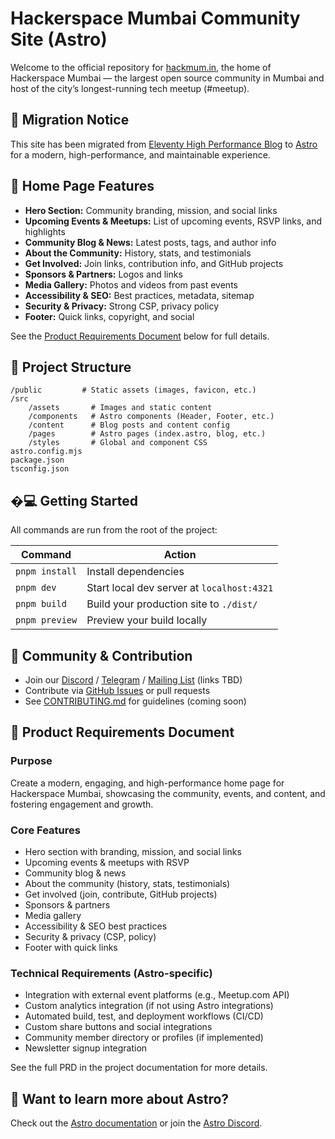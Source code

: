 
# Hackerspace Mumbai Community Site (Astro)

Welcome to the official repository for [hackmum.in](http://hackmum.in), the home of Hackerspace Mumbai — the largest open source community in Mumbai and host of the city’s longest-running tech meetup (#meetup).

## 🚀 Migration Notice

This site has been migrated from [Eleventy High Performance Blog](https://github.com/HackerspaceMumbai/eleventy-high-performance-blog) to [Astro](https://astro.build/) for a modern, high-performance, and maintainable experience.

## 🌟 Home Page Features

- **Hero Section:** Community branding, mission, and social links
- **Upcoming Events & Meetups:** List of upcoming events, RSVP links, and highlights
- **Community Blog & News:** Latest posts, tags, and author info
- **About the Community:** History, stats, and testimonials
- **Get Involved:** Join links, contribution info, and GitHub projects
- **Sponsors & Partners:** Logos and links
- **Media Gallery:** Photos and videos from past events
- **Accessibility & SEO:** Best practices, metadata, sitemap
- **Security & Privacy:** Strong CSP, privacy policy
- **Footer:** Quick links, copyright, and social

See the [Product Requirements Document](#product-requirements-document) below for full details.

## 📁 Project Structure

```
/public         # Static assets (images, favicon, etc.)
/src
	/assets       # Images and static content
	/components   # Astro components (Header, Footer, etc.)
	/content      # Blog posts and content config
	/pages        # Astro pages (index.astro, blog, etc.)
	/styles       # Global and component CSS
astro.config.mjs
package.json
tsconfig.json
```

## �‍💻 Getting Started

All commands are run from the root of the project:

| Command         | Action                                    |
|-----------------|-------------------------------------------|
| `pnpm install`  | Install dependencies                      |
| `pnpm dev`      | Start local dev server at `localhost:4321`|
| `pnpm build`    | Build your production site to `./dist/`   |
| `pnpm preview`  | Preview your build locally                |

## 🤝 Community & Contribution

- Join our [Discord](#) / [Telegram](#) / [Mailing List](#) (links TBD)
- Contribute via [GitHub Issues](https://github.com/HackerspaceMumbai/blog/issues) or pull requests
- See [CONTRIBUTING.md](CONTRIBUTING.md) for guidelines (coming soon)

## 📄 Product Requirements Document

### Purpose
Create a modern, engaging, and high-performance home page for Hackerspace Mumbai, showcasing the community, events, and content, and fostering engagement and growth.

### Core Features
- Hero section with branding, mission, and social links
- Upcoming events & meetups with RSVP
- Community blog & news
- About the community (history, stats, testimonials)
- Get involved (join, contribute, GitHub projects)
- Sponsors & partners
- Media gallery
- Accessibility & SEO best practices
- Security & privacy (CSP, policy)
- Footer with quick links

### Technical Requirements (Astro-specific)

- Integration with external event platforms (e.g., Meetup.com API)
- Custom analytics integration (if not using Astro integrations)
- Automated build, test, and deployment workflows (CI/CD)
- Custom share buttons and social integrations
- Community member directory or profiles (if implemented)
- Newsletter signup integration

See the full PRD in the project documentation for more details.


## 👀 Want to learn more about Astro?

Check out the [Astro documentation](https://docs.astro.build) or join the [Astro Discord](https://astro.build/chat).
